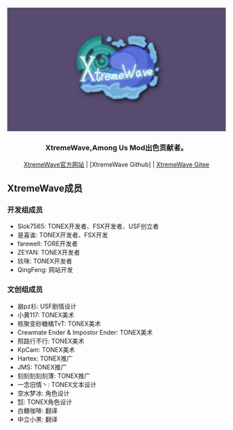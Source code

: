 ![XWlogo](XtremeWave-BG.png)

<div align="center">
<h3><strong>XtremeWave,Among Us Mod出色贡献者。</strong></h3>
<a href="https://www.xtreme.net.cn" target="_blank">XtremeWave官方网站</a> | [XtremeWave Github] | <a href="https://gitee.com/TEAM_TONEX" target="_blank">XtremeWave Gitee</a>
</div>

## XtremeWave成员
### 开发组成员
 - Slok7565: TONEX开发者、FSX开发者、USF创立者
 - 是喜诶: TONEX开发者、FSX开发
 - farewell: TORE开发者 
 - ZEYAN: TONEX开发者
 - 玖咪: TONEX开发者
 - QingFeng: 网站开发
### 文创组成员
 - 崩pz衫: USF剧情设计
 - 小黄117: TONEX美术
 - 核聚变砂糖橘TvT: TONEX美术
 - Crewmate Ender &amp; Impostor Ender: TONEX美术
 - 照路行不行: TONEX美术
 - KpCam: TONEX美术
 - Hartex: TONEX推广
 - JMS: TONEX推广
 - 刻刻刻刻刻薄: TONEX推广
 - 一念旧情丶: TONEX文本设计
 - 空水梦冰: 角色设计
 - ㍿: TONEX角色设计
 - 白糖咖啡: 翻译
 - 中立小黑: 翻译
